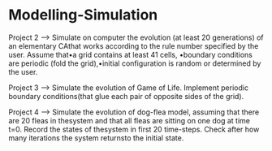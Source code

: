 # Modelling-Simulation

Project 2 -->
      Simulate on computer the evolution (at least 20 generations) of an elementary 
      CAthat works according to the rule number specified by the user. Assume that•a grid contains at least 41 cells,
      •boundary conditions are periodic (fold the grid),•initial configuration is random or determined by the user.

Project 3 --> 
      Simulate the evolution of Game of Life. Implement periodic boundary conditions(that glue each pair of opposite sides of the grid).
      
Project 4 -->
      Simulate the evolution of dog-flea model, assuming that there are 20 fleas in thesystem and that all fleas are sitting on one dog at time t=0. Record the               states of thesystem in first 20 time-steps. Check after how many iterations the system returnsto the initial state.
